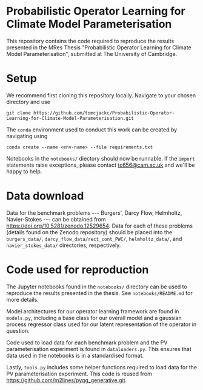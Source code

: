 # Probabilistic Operator Learning for Climate Model Parameterisation

This repository contains the code required to reproduce the results presented in the MRes Thesis "Probabilistic Operator Learning for Climate Model Parameterisation", submitted at The University of Cambridge.

# Setup

We recommend first cloning this repository locally. Navigate to your chosen directory and use

    git clone https://github.com/tomcjackc/Probabilistic-Operator-Learning-for-Climate-Model-Parameterisation.git

The `conda` environment used to conduct this work can be created by navigating using

    conda create --name <env-name> --file requirements.txt

Notebooks in the `notebooks/` diectory should now be runnable. If the `import` statements raise exceptions, please contact [tc656@cam.ac.uk](mailto:tc656@cam.ac.uk) and we'll be happy to help.

# Data download

Data for the benchmark problems --- Burgers', Darcy Flow, Helmholtz, Navier-Stokes --- can be obtained from  https://doi.org/10.5281/zenodo.12529654. Data for each of these problems (details found on the Zenodo repository) should be placed into the `burgers_data/`, `darcy_flow_data/rect_cont_PWC/`, `helmholtz_data/`, and `navier_stokes_data/` directories, respectively.

# Code used for reproduction

The Jupyter notebooks found in the `notebooks/` directory can be used to reproduce the results presented in the thesis. See `notebooks/README.md` for more details.

Model architectures for our operator learning framework are found in `models.py`, including a base class for our overall model and a gaussian process regressor class used for our latent representation of the operator in question.

Code used to load data for each benchmark problem and the PV parameterisation experiment is found in `dataloaders.py`. This ensures that data used in the notebooks is in a standardised format.

Lastly, `tools.py` includes some helper functions required to load data for the PV parameterisation experiment. This code is reused from https://github.com/m2lines/pyqg_generative.git.